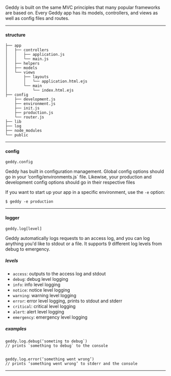 Geddy is built on the same MVC principles that many popular frameworks are based on. Every Geddy app has its models, controllers, and views as well as config files and routes.

* * *

#### structure

```
├── app
│   ├── controllers
│   │   ├── application.js
│   │   └── main.js
│   ├── helpers
│   ├── models
│   └── views
│       ├── layouts
│       │   └── application.html.ejs
│       └── main
│           └── index.html.ejs
├── config
    ├── development.js
    ├── environment.js
    ├── init.js
    ├── production.js
    └── router.js
├── lib
├── log
├── node_modules
└── public
```

* * *

#### config
`geddy.config`

Geddy has built in configuration management. Global config options should go in your ‘config/environments.js` file. Likewise, your production and development config options should go in their respective files

If you want to start up your app in a specific environment, use the `-e` option:

```
$ geddy -e production
```

* * *

#### logger
`geddy.log[level]`

Geddy automatically logs requests to an access log, and you can log anything you'd like to stdout or a file. It supports 9 different log levels from debug to emergency.

##### levels
- `access`: outputs to the access log and stdout
- `debug`: debug level logging
- `info`: info level logging
- `notice`: notice level logging
- `warning`: warning level logging
- `error`: error level logging, prints to stdout and stderr
- `critical`: critical level logging
- `alert`: alert level logging
- `emergency`: emergency level logging

##### examples
```
geddy.log.debug(‘someting to debug`)
// prints `something to debug` to the console


geddy.log.error(‘something went wrong’)
// prints ‘something went wrong’ to stderr and the console
```

* * *
